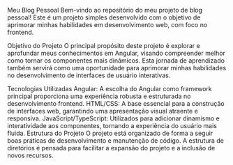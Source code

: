 Meu Blog Pessoal
Bem-vindo ao repositório do meu projeto de blog pessoal! Este é um projeto simples desenvolvido com o objetivo de aprimorar minhas habilidades em desenvolvimento web, com foco no frontend.

Objetivo do Projeto
O principal propósito deste projeto é explorar e aprofundar meus conhecimentos em Angular, visando compreender melhor como tornar os componentes mais dinâmicos. Esta jornada de aprendizado também servirá como uma oportunidade para aprimorar minhas habilidades no desenvolvimento de interfaces de usuário interativas.

Tecnologias Utilizadas
Angular: A escolha do Angular como framework principal proporciona uma experiência robusta e estruturada no desenvolvimento frontend.
HTML/CSS: A base essencial para a construção de interfaces web, garantindo uma apresentação visual atraente e responsiva.
JavaScript/TypeScript: Utilizados para adicionar dinamismo e interatividade aos componentes, tornando a experiência do usuário mais fluida.
Estrutura do Projeto
O projeto está organizado de forma a seguir boas práticas de desenvolvimento e manutenção de código. A estrutura de diretórios é pensada para facilitar a expansão do projeto e a inclusão de novos recursos.
